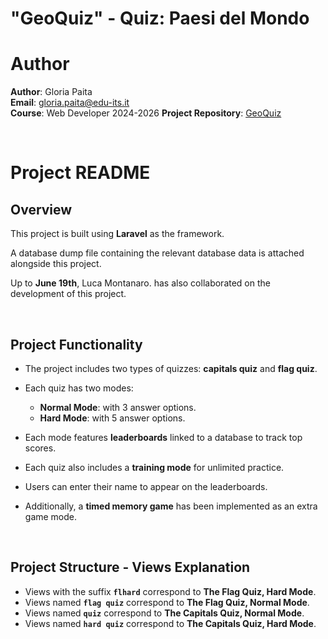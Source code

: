 # "GeoQuiz" - Quiz: Paesi del Mondo

# Author
**Author**: Gloria Paita  
**Email**: gloria.paita@edu-its.it  
**Course**: Web Developer 2024-2026
**Project Repository**: [GeoQuiz](https://github.com/Gloria-Pi/GeoQuiz)

<br>

# Project README

## Overview

This project is built using **Laravel** as the framework.

A database dump file containing the relevant database data is attached alongside this project.

Up to **June 19th**, Luca Montanaro. has also collaborated on the development of this project.

<br>

## Project Functionality

* The project includes two types of quizzes: **capitals quiz** and **flag quiz**.
* Each quiz has two modes:

  * **Normal Mode**: with 3 answer options.
  * **Hard Mode**: with 5 answer options.
* Each mode features **leaderboards** linked to a database to track top scores.
* Each quiz also includes a **training mode** for unlimited practice.
* Users can enter their name to appear on the leaderboards.
* Additionally, a **timed memory game** has been implemented as an extra game mode.

<br>

## Project Structure - Views Explanation

* Views with the suffix **`flhard`** correspond to **The Flag Quiz, Hard Mode**.
* Views named **`flag quiz`** correspond to **The Flag Quiz, Normal Mode**.
* Views named **`quiz`** correspond to **The Capitals Quiz, Normal Mode**.
* Views named **`hard quiz`** correspond to **The Capitals Quiz, Hard Mode**.